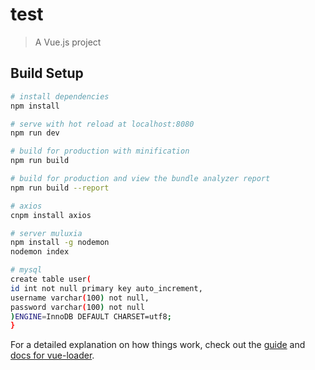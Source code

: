 # test

> A Vue.js project

## Build Setup

``` bash
# install dependencies
npm install

# serve with hot reload at localhost:8080
npm run dev

# build for production with minification
npm run build

# build for production and view the bundle analyzer report
npm run build --report

# axios
cnpm install axios

# server muluxia
npm install -g nodemon
nodemon index

# mysql
create table user(  
id int not null primary key auto_increment,  
username varchar(100) not null,  
password varchar(100) not null   
)ENGINE=InnoDB DEFAULT CHARSET=utf8; 
}
```

For a detailed explanation on how things work, check out the [guide](http://vuejs-templates.github.io/webpack/) and [docs for vue-loader](http://vuejs.github.io/vue-loader).
